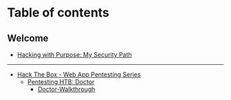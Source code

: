 # Table of contents

## Welcome

* [Hacking with Purpose: My Security Path](README.md)

***

* [Hack The Box - Web App Pentesting Series](htb/README.md)
  * [Pentesting HTB: Doctor](htb/doctor/README.md)
    * [Doctor-Walkthrough](HTB/Doctor/Doctor-Walkthrough.md)
